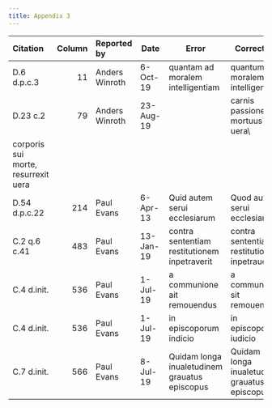 ```yaml
---
title: Appendix 3
---
```

|Citation     |Column|Reported by   |Date     |Error                                        |Correction|
|:------------|-----:|:-------------|---------|---------------------------------------------|----------|
|D.6 d.p.c.3  |    11|Anders Winroth| 6-Oct-19|quantam ad moralem intelligentiam            |quantum ad moralem intelligentiam|
|D.23 c.2     |    79|Anders Winroth|23-Aug-19|                                             |carnis passione, mortuus uera\
corporis sui morte, resurrexit uera|
|D.54 d.p.c.22|   214|Paul Evans    | 6-Apr-13|Quid autem serui ecclesiarum                 |Quod autem serui ecclesiarum|
|C.2 q.6 c.41 |   483|Paul Evans    |13-Jan-19|contra sententiam restitutionem inpetraverit |contra sententiam restitutionem inpetrauerit|
|C.4 d.init.  |   536|Paul Evans    | 1-Jul-19|a communione ait remouendus                  |a communione sit remouendus|
|C.4 d.init.  |   536|Paul Evans    | 1-Jul-19|in episcoporum indicio                       |in episcoporum iudicio|
|C.7 d.init.  |   566|Paul Evans    | 8-Jul-19|Quidam longa inualetudinem grauatus episcopus|Quidam longa inualetudine grauatus episcopus|
